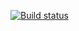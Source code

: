 [![Build status](https://ci.appveyor.com/api/projects/status/82d4m2pevw1j8unf?svg=true)](https://ci.appveyor.com/project/Maksim-Tukmachev/bdd)